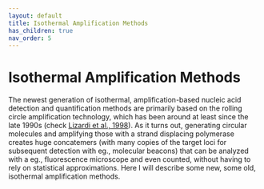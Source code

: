 ```yaml
---
layout: default
title: Isothermal Amplification Methods
has_children: true
nav_order: 5
---
```



# Isothermal Amplification Methods

The newest generation of isothermal, amplification-based nucleic acid detection and quantification methods are primarily based on the rolling circle amplification technology, which has been around at least since the late 1990s (check [Lizardi et al., 1998]([https://www.nature.com/articles/ng0798_225)). As it turns out, generating circular molecules and amplifying those with a strand displacing polymerase creates huge concatemers (with many copies of the target loci for subsequent detection with eg., molecular beacons) that can be analyzed with a eg., fluorescence microscope and even counted, without having to rely on statistical approximations. Here I will describe some new, some old, isothermal amplification methods.
